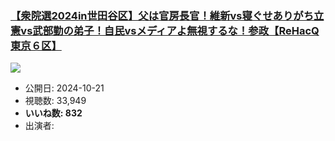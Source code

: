### [【衆院選2024in世田谷区】父は官房長官！維新vs寝ぐせありがち立憲vs武部勤の弟子！自民vsメディアよ無視するな！参政【ReHacQ東京６区】](https://www.youtube.com/watch?v=qNJ2e85tQxU)
[![](https://img.youtube.com/vi/qNJ2e85tQxU/sddefault.jpg)](https://www.youtube.com/watch?v=qNJ2e85tQxU)
-   公開日: 2024-10-21
-   視聴数: 33,949
-   **いいね数: 832**
-   出演者: 
